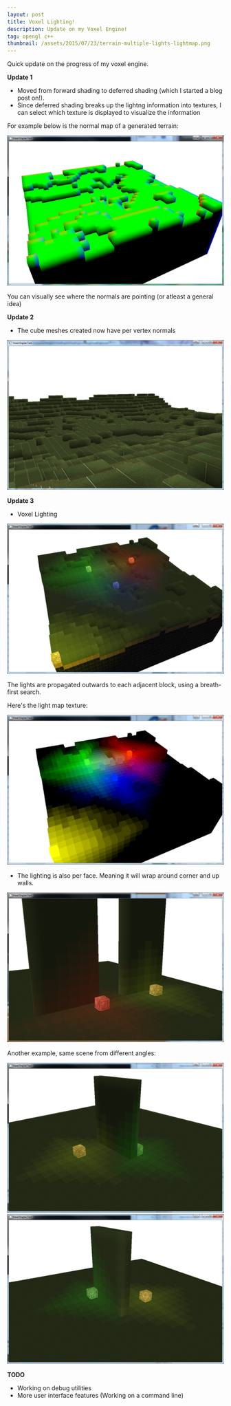 ```yaml
---
layout: post
title: Voxel Lighting!
description: Update on my Voxel Engine!
tag: opengl c++
thumbnail: /assets/2015/07/23/terrain-multiple-lights-lightmap.png
---
```


Quick update on the progress of my voxel engine.

**Update 1**

- Moved from forward shading to deferred shading (which I started a blog post on!). 
- Since deferred shading breaks up the lightng information into textures, I can select which texture is displayed to visualize the information

For example below is the normal map of a generated terrain:

![Image not found!](/assets/2015/07/23/terrain-normalmap.png)

You can visually see where the normals are pointing (or atleast a general idea)

**Update 2**

- The cube meshes created now have per vertex normals

![Image not found!](/assets/2015/07/23/terrain2.png)

**Update 3**

- Voxel Lighting

![Image not found!](/assets/2015/07/23/terrain-multiple-lights.png)

The lights are propagated outwards to each adjacent block, using a breath-first search.

Here's the light map texture:

![Image not found!](/assets/2015/07/23/terrain-multiple-lights-lightmap.png)

- The lighting is also per face. Meaning it will wrap around corner and up walls.

![Image not found!](/assets/2015/07/23/terrain-per-face-lightning.png)

Another example, same scene from different angles:

![Image not found!](/assets/2015/07/23/terrain-per-face-lightning2.png)
![Image not found!](/assets/2015/07/23/terrain-per-face-lightning3.png)

**TODO**

- Working on debug utilities
- More user interface features (Working on a command line)